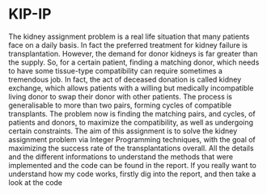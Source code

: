 # KIP-IP
The kidney assignment problem is a real life situation that many patients face on a daily basis. In fact the preferred treatment for kidney failure is transplantation. However, the demand for donor kidneys is far greater than the supply. So, for a certain patient, finding a matching donor, which needs to have some tissue-type compatibility can require sometimes a tremendous job. In fact, the act of deceased donation is called kidney exchange, which allows patients with a willing but medically incompatible living donor to swap their donor with other patients. The process is generalisable to more than two pairs, forming cycles of compatible transplants. The problem now is finding the matching pairs, and cycles, of patients and donors, to maximize the compatibility, as well as undergoing certain constraints. 
The aim of this assignment is to solve the kidney assignment problem via Integer Programming techniques, with the goal of maximizing the success rate of the transplantations overall.
All the details and the different informations to understand the methods that were implemented and the code can be found in the report. If you really want to understand how my code works, firstly dig into the report, and then take a look at the code
